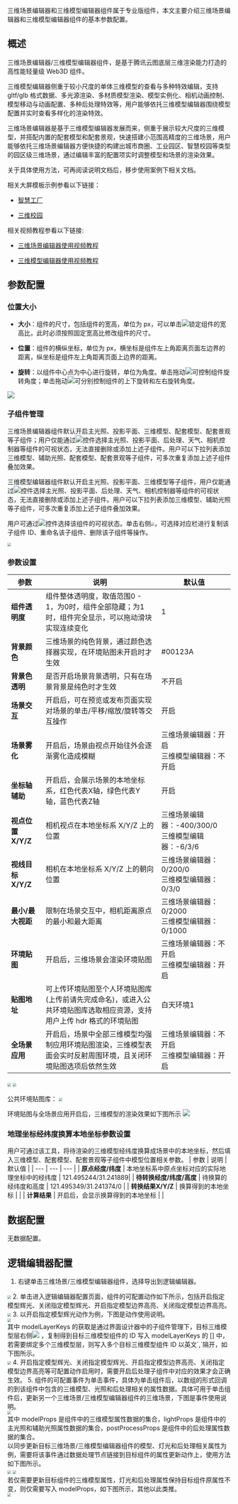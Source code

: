 三维场景编辑器和三维模型编辑器组件属于专业版组件，本文主要介绍三维场景编辑器和三维模型编辑器组件的基本参数配置。

## 概述
三维场景编辑器/三维模型编辑器组件，是基于腾讯云图底层三维渲染能力打造的高性能轻量级 Web3D 组件。

三维模型编辑器侧重于较小尺度的单体三维模型的查看与多种特效编辑，支持 gltf/glb 格式数据、多光源渲染、多材质模型渲染、模型实例化、相机动画控制、模型移动与动画配置、多种后处理特效等，用户能够依托三维模型编辑器围绕模型配置并实时查看多样化的渲染特效。

三维场景编辑器是基于三维模型编辑器发展而来，侧重于展示较大尺度的三维模型，并搭配内置的配套模型和配套景观，快速搭建小范围高精度的三维场景，用户能够依托三维场景编辑器方便快捷的构建出城市商圈、工业园区、智慧校园等类型的园区级三维场景，通过编辑丰富的配置项实时调整模型和场景的渲染效果。

关于具体使用方法，可再阅读说明文档后，移步使用案例下相关文档。

相关大屏模板示例参看以下链接：

- [智慧工厂](https://v.yuntus.com/tcv/a06fc6e56a4d31ff71d3fe10ea3c0914a0a5407f7ec7b1d3d637d7fa5a8f5c99)

- [三维校园](https://v.yuntus.com/tcv/f441064c387cc1b38240210bd55bbdbd3fcb365472650078caf7289b896c83b3)

相关视频教程参看以下链接:
- [三维场景编辑器使用视频教程](https://cloud.tencent.com/document/product/665/75548)

- [三维模型编辑器使用视频教程](https://cloud.tencent.com/document/product/665/75549)

## 参数配置
### 位置大小
- **大小**：组件的尺寸，包括组件的宽高，单位为 px，可以单击![](https://qcloudimg.tencent-cloud.cn/raw/14cfc795c5e4cd68e6ea34d30b3ca65d.png)锁定组件的宽高比，此时必须按照固定宽高比修改组件的尺寸。

- **位置**：组件的横纵坐标，单位为 px，横坐标是组件左上角距离页面左边界的距离，纵坐标是组件左上角距离页面上边界的距离。

- **旋转**：以组件中心点为中心进行旋转，单位为角度。单击拖动![](https://qcloudimg.tencent-cloud.cn/raw/98f69c15dbaa4133b0db8090e8332322.png)可控制组件旋转角度；单击拖动![](https://qcloudimg.tencent-cloud.cn/raw/a381c38863e98d18e46033e76e380251.png)可分别控制组件的上下旋转和左右旋转角度。

![](https://qcloudimg.tencent-cloud.cn/raw/0005e8e2ad223f6a3650324120a66767.png)

### 子组件管理
三维场景编辑器组件默认开启主光照、投影平面、三维模型、配套模型、配套景观等子组件；用户仅能通过![](https://qcloudimg.tencent-cloud.cn/raw/51dd260b24aa2db7f67426009b376ce9.png)控件选择主光照、投影平面、后处理、天气、相机控制器等组件的可视状态，无法直接删除或添加上述子组件。用户可以下拉列表添加三维模型、辅助光照、配套模型、配套景观等子组件，可多次重复添加上述子组件叠加效果。

三维模型编辑器组件默认开启主光照、投影平面、三维模型等子组件，用户仅能通过![](https://qcloudimg.tencent-cloud.cn/raw/51dd260b24aa2db7f67426009b376ce9.png)控件选择主光照、投影平面、后处理、天气、相机控制器等组件的可视状态，无法直接删除或添加上述子组件。用户可以下拉列表添加三维模型、辅助光照等子组件，可多次重复添加上述子组件叠加效果。

用户可通过![](https://qcloudimg.tencent-cloud.cn/raw/51dd260b24aa2db7f67426009b376ce9.png)控件选择该组件的可视状态。单击右侧<img src="https://qcloudimg.tencent-cloud.cn/raw/1bf625a00fb6cd375b9b3dbb0b4e9a07.png"  style="zoom:50%;">，可选择对应栏进行复制该子组件 ID、重命名该子组件、删除该子组件等操作。

<img src="https://qcloudimg.tencent-cloud.cn/raw/2fe668d4861e57624be9a1b0b064fbe5.png"  style="zoom:50%;">

### 参数设置
| 参数 | 说明 | 默认值 |
| --- | --- | --- |
| **组件透明度** | 组件整体透明度，取值范围0 - 1，为0时，组件全部隐藏；为1时，组件完全显示，可以拖动滑块实现连续变化 | 1 |
| **背景颜色** | 三维场景的纯色背景，通过颜色选择器实现，在环境贴图未开启时才生效 | #00123A |
| **背景色透明** | 是否开启场景背景透明，只有在场景背景是纯色时才生效 | 不开启 |
| **场景交互** | 开启后，可在预览或发布页面实现对场景的单击/平移/缩放/旋转等交互操作 | 开启 |
| **场景雾化** | 开启后，场景由视点开始往外会逐渐雾化造成模糊 | 三维场景编辑器：开启<br /> 三维模型编辑器：不开启 |
| **坐标轴辅助** | 开启后，会展示场景的本地坐标系，红色代表X轴，绿色代表Y轴，蓝色代表Z轴 | 开启 |
| **视点位置 X/Y/Z** | 相机视点在本地坐标系 X/Y/Z 上的位置 | 三维场景编辑器：-400/300/0<br /> 三维模型编辑器：-6/3/6 |
| **视线目标 X/Y/Z** | 相机在本地坐标系 X/Y/Z 上的朝向位置 | 三维场景编辑器：0/200/0<br /> 三维模型编辑器：0/3/0 |
| **最小/最大视距** | 限制在场景交互中，相机距离原点的最小和最大距离 | 三维场景编辑器：0/2000<br /> 三维模型编辑器：0/1000 |
| **环境贴图** | 开启后，三维场景会渲染环境贴图 |三维场景编辑器：不开启<br /> 三维模型编辑器：开启|
| **贴图地址** | 可上传环境贴图至个人环境贴图库(上传前请先完成命名)，或进入公共环境贴图库选取相应资源，支持用户上传 hdr 格式的环境贴图| 白天环境1 |
| **全场景应用** | 开启后，场景中全部三维模型均强制应用环境贴图渲染，三维模型表面会实时反射周围环境，且关闭环境贴图选项后依然生效 | 三维场景编辑器：不开启<br /> 三维模型编辑器：开启|

<img src="https://qcloudimg.tencent-cloud.cn/raw/7c6ec4e4bd1ccb05c86cf2ac5a7124e2.png"  style="zoom:50%;">


<img src="https://qcloudimg.tencent-cloud.cn/raw/b54b050e401601c28845d609aad0f6e7.png"  style="zoom:50%;">

公共环境贴图库：
<img src="https://qcloudimg.tencent-cloud.cn/raw/7ff4042d5343701f0f8040e10b50bf75.png"  style="zoom:50%;">

环境贴图与全场景应用开启后，三维模型的渲染效果如下图所示
![](https://qcloudimg.tencent-cloud.cn/raw/9215ddcf44082255471df549318d52ea.jpg)


### 地理坐标经纬度换算本地坐标参数设置
用户可通过该工具，将待渲染的三维模型经纬度换算成场景中的本地坐标，然后填入三维模型、配套模型、配套景观等子组件中模型位置相关参数。
| 参数 | 说明 | 默认值 |
| --- | --- | --- |
| **原点经度/纬度** | 本地坐标系中原点坐标对应的实际地理坐标中的经纬度 | 121.495244/31.241889|
| **待转换经度/纬度/高度** | 待换算的经纬度和高度 | 121.495349/31.241374/0 |
| **转换结果X/Y/Z** | 换算得到的本地坐标 |  |
| **计算结果** | 开启后，会显示换算得到的本地坐标 |  |

## 数据配置
无数据配置。

## 逻辑编辑器配置
1. 右键单击三维场景/三维模型编辑器组件，选择导出到逻辑编辑器。
<img src="https://qcloudimg.tencent-cloud.cn/raw/06d01d9ec8e0053a8ee518e7ba39079e.jpg"  style="zoom:50%;">
2. 单击进入逻辑编辑器配置页面，组件的可配置动作如下所示，包括开启指定模型辉光、关闭指定模型辉光、开启指定模型边界高亮、关闭指定模型边界高亮。
<img src="https://qcloudimg.tencent-cloud.cn/raw/304c65eb2a30abc33a454a1e5aa25059.jpg"  style="zoom:50%;">
3. 以开启指定模型辉光动作为例，下图是动作使用说明。<br>
<img src="https://qcloudimg.tencent-cloud.cn/raw/6579b626d57981bab60a43770f26c936.jpg"  style="zoom:50%;">
<br>其中 modelLayerKeys 的获取是通过界面设计器中的子组件管理下，目标三维模型层右侧<img src="https://qcloudimg.tencent-cloud.cn/raw/f7b5597b228ef2e59f1b4cfe1876959f.png" > ，复制得到目标三维模型组件的 ID 写入 modelLayerKeys 的 [] 中，若需要绑定多个三维模型层，则写入多个目标三维模型组件 ID 以英文`,`隔开，如下图所示。
<br><img src="https://qcloudimg.tencent-cloud.cn/raw/d39c0f56b5235bcbfb8bdbc8e6dd5a9e.jpg"  style="zoom:50%;">
4. 开启指定模型辉光、关闭指定模型辉光、开启指定模型边界高亮、关闭指定模型边界高亮等可配置动作启用时，需要开启后处理子组件中对应的效果才会正确生效。
5. 组件的可配置事件为单击事件，具体为单击组件后，以数组的形式回调的到该组件中包含的三维模型、光照和后处理相关的属性数据。具体可用于单击组件后，更新另一个三维场景/三维模型编辑器组件的三维场景，下图是事件使用说明。<br>
<img src="https://qcloudimg.tencent-cloud.cn/raw/2b512f908938eadd12b9db07168de15c.jpg"  style="zoom:50%;">
<br>其中 modelProps 是组件中的三维模型属性数据的集合，lightProps 是组件中的主光照和辅助光照属性数据的集合，postProcessProps 是组件中的后处理属性数据的集合。
<br>以同步更新目标三维场景/三维模型编辑器组件的模型、灯光和后处理相关属性为例，需要将该事件通过数据处理节点链接到目标组件的属性更新动作上，使用方法如下图所示。<br>
<img src="https://qcloudimg.tencent-cloud.cn/raw/58ca29cb1ddcf8cdef8a0aa9d5adb55d.jpg"  style="zoom:50%;">
<img src="https://qcloudimg.tencent-cloud.cn/raw/d5641f3c9e8e82f4837b0e6feb974d01.jpg"  style="zoom:50%;">
<br>若仅需要更新目标组件的三维模型属性，灯光和后处理属性保持目标组件原属性不变，则仅需要写入 modelProps，如下图所示，其他以此类推。
<br><img src="https://qcloudimg.tencent-cloud.cn/raw/40c65289136517117d5dfc26f0e2bd52.jpg"  style="zoom:50%;">

